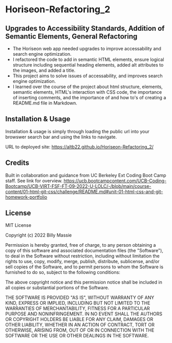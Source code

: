 # Horiseon-Refactoring_2

## Upgrades to Accessibility Standards, Addition of Semantic Elements, General Refactoring

- The Horiseon web app needed upgrades to improve accessability and search engine optimization.
- I refactored the code to add in semantic HTML elements, ensure logical structure including sequential heading elements, added alt attributes to the images, and added a title.
- This project aims to solve issues of accessability, and improves search engine optimization.
- I learned over the course of the project about html structure, elements, semantic elements, HTML's interaction with CSS code, the importance of inserting comments, and the importance of and how to's of creating a README.md file in Markdown.

## Installation & Usage

Installation & usage is simply through loading the public url into your browswer search bar and using the links to navigate.

URL to deployed site: 
https://altb22.github.io/Horiseon-Refactoring_2/

## Credits

Built in collaboration and guidance from UC Berkeley Ext Coding Boot Camp staff. See link for overview.
https://ucb.bootcampcontent.com/UCB-Coding-Bootcamp/UCB-VIRT-FSF-FT-09-2022-U-LOLC/-/blob/main/course-content/01-html-git-css/challenge/README.md#unit-01-html-css-and-git-homework-portfolio



## License

MIT License

Copyright (c) 2022 Billy Massie

Permission is hereby granted, free of charge, to any person obtaining a copy
of this software and associated documentation files (the "Software"), to deal
in the Software without restriction, including without limitation the rights
to use, copy, modify, merge, publish, distribute, sublicense, and/or sell
copies of the Software, and to permit persons to whom the Software is
furnished to do so, subject to the following conditions:

The above copyright notice and this permission notice shall be included in all
copies or substantial portions of the Software.

THE SOFTWARE IS PROVIDED "AS IS", WITHOUT WARRANTY OF ANY KIND, EXPRESS OR
IMPLIED, INCLUDING BUT NOT LIMITED TO THE WARRANTIES OF MERCHANTABILITY,
FITNESS FOR A PARTICULAR PURPOSE AND NONINFRINGEMENT. IN NO EVENT SHALL THE
AUTHORS OR COPYRIGHT HOLDERS BE LIABLE FOR ANY CLAIM, DAMAGES OR OTHER
LIABILITY, WHETHER IN AN ACTION OF CONTRACT, TORT OR OTHERWISE, ARISING FROM,
OUT OF OR IN CONNECTION WITH THE SOFTWARE OR THE USE OR OTHER DEALINGS IN THE
SOFTWARE.
